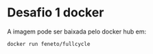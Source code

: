# Desafio 1 docker

A imagem pode ser baixada pelo docker hub em:

```bash
docker run feneto/fullcycle
```
